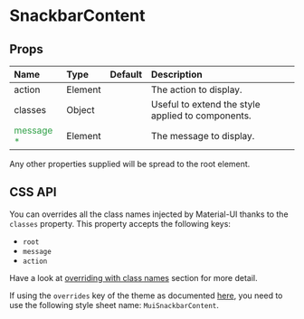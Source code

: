 # SnackbarContent



## Props
| Name | Type | Default | Description |
|:-----|:-----|:--------|:------------|
| action | Element |  | The action to display. |
| classes | Object |  | Useful to extend the style applied to components. |
| <span style="color: #31a148">message *</span> | Element |  | The message to display. |

Any other properties supplied will be spread to the root element.

## CSS API

You can overrides all the class names injected by Material-UI thanks to the `classes` property.
This property accepts the following keys:
- `root`
- `message`
- `action`

Have a look at [overriding with class names](/customization/overrides#overriding-with-class-names)
section for more detail.

If using the `overrides` key of the theme as documented
[here](/customization/themes#customizing-all-instances-of-a-component-type),
you need to use the following style sheet name: `MuiSnackbarContent`.
